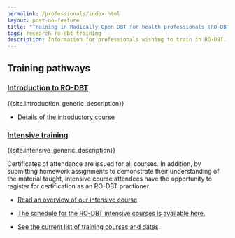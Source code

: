 ```yaml
---
permalink: /professionals/index.html
layout: post-no-feature
title: "Training in Radically Open DBT for health professionals (RO-DBT)"
tags: research ro-dbt training
description: Information for professionals wishing to train in RO-DBT.
---
```



## Training pathways


### [Introduction to RO-DBT](/training/introduction.html)

{{site.introduction_generic_description}}

- [Details of the introductory course](/training/introduction.html)


### [Intensive training](/training/intensive.html)

{{site.intensive_generic_description}}

Certificates of attendance are issued for all courses. In addition, by submitting homework assignments to demonstrate their understanding of the material taught, intensive course attendees have the opportunity to register for certification as an RO-DBT practioner.

- [Read an overview of our intensive course](/training/intensive.html)
- [The schedule for the RO-DBT intensive courses is available here.](/training/intensive-timetable.html)



- [See the current list of training courses and dates](/events/).


